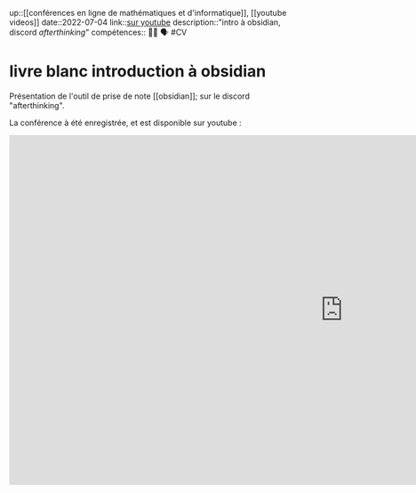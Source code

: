 up::[[conférences en ligne de mathématiques et d'informatique]], [[youtube videos]]
date::2022-07-04
link::[sur youtube](https://www.youtube.com/watch?v=dbP_hD5qWOE&t=632s)
description::"intro à obsidian, discord _afterthinking_"
compétences:: 🧑‍🏫 🗣️
#CV 
# livre blanc introduction à obsidian
Présentation de l'outil de prise de note [[obsidian]]; sur le discord "afterthinking".

La conférence à été enregistrée, et est disponible sur youtube :


<iframe width="1200" height="630" src="https://www.youtube-nocookie.com/embed/dbP_hD5qWOE" title="YouTube video player" frameborder="0" allow="accelerometer; autoplay; clipboard-write; encrypted-media; gyroscope; picture-in-picture" allowfullscreen></iframe>

